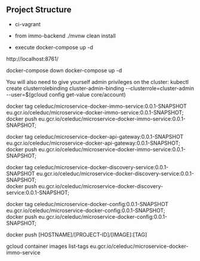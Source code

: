 
## Project Structure

* ci-vagrant
 * from immo-backend
    ./mvnw clean install
    
 * execute docker-compose up -d
 
 http://localhost:8761/
 
 docker-compose down
 docker-compose up -d
 
 You will also need to give yourself admin privileges on the cluster:
 kubectl create clusterrolebinding cluster-admin-binding --clusterrole=cluster-admin --user=$(gcloud config get-value core/account)
 
 
 docker tag celeduc/microservice-docker-immo-service:0.0.1-SNAPSHOT eu.gcr.io/celeduc/microservice-docker-immo-service:0.0.1-SNAPSHOT;  
 docker push eu.gcr.io/celeduc/microservice-docker-immo-service:0.0.1-SNAPSHOT;
 
 docker tag celeduc/microservice-docker-api-gateway:0.0.1-SNAPSHOT eu.gcr.io/celeduc/microservice-docker-api-gateway:0.0.1-SNAPSHOT;  
 docker push eu.gcr.io/celeduc/microservice-docker-immo-service:0.0.1-SNAPSHOT;
  
 docker tag celeduc/microservice-docker-discovery-service:0.0.1-SNAPSHOT eu.gcr.io/celeduc/microservice-docker-discovery-service:0.0.1-SNAPSHOT;  
 docker push eu.gcr.io/celeduc/microservice-docker-discovery-service:0.0.1-SNAPSHOT;
   
 docker tag celeduc/microservice-docker-config:0.0.1-SNAPSHOT eu.gcr.io/celeduc/microservice-docker-config:0.0.1-SNAPSHOT;  
 docker push eu.gcr.io/celeduc/microservice-docker-config:0.0.1-SNAPSHOT;
 
 
 docker push [HOSTNAME]/[PROJECT-ID]/[IMAGE]:[TAG]
 
 gcloud container images list-tags eu.gcr.io/celeduc/microservice-docker-immo-service